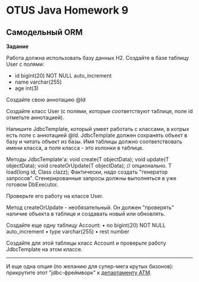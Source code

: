 # OTUS Java Homework 9
## Самодельный ORM

**Задание**

Работа должна использовать базу данных H2.
Создайте в базе таблицу User с полями:

- id bigint(20) NOT NULL auto_increment
- name varchar(255)
- age int(3)

Создайте свою аннотацию @Id

Создайте класс User (с полями, которые соответствуют таблице, поле id отметьте аннотацией).

Напишите JdbcTemplate, который умеет работать с классами, в котрых есть поле с аннотацией @Id.
JdbcTemplate должен сохранять объект в базу и читать объект из базы.
Имя таблицы должно соответствовать имени класса, а поля класса - это колонки в таблице.

Методы JdbcTemplate'а:
void create(T objectData);
void update(T objectData);
void createOrUpdate(T objectData); // опционально.
<T> T load(long id, Class<T> clazz);
Фактически, надо создать "генератор запросов".
Сгенерированные запросы должны выполняться в уже готовом DbExecutor.


Проверьте его работу на классе User.

Метод createOrUpdate - необязательный.
Он должен "проверять" наличие объекта в таблице и создавать новый или обновлять.

Создайте еще одну таблицу Account:
• no bigint(20) NOT NULL auto_increment
• type varchar(255)
• rest number

Создайте для этой таблицы класс Account и проверьте работу JdbcTemplate на этом классе.

-----
И еще одна опция (по желанию для супер-мега крутых бизонов):
прикрутите этот "jdbc-фреймворк" к [департаменту ATM](https://github.com/eugenesev/otus-2019-03/tree/master/HW06-atm).